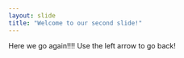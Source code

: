 ```yaml
---
layout: slide
title: "Welcome to our second slide!"
---
```

Here we go again!!!!
Use the left arrow to go back!
